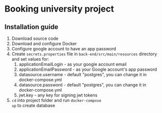#  Booking university project
## Installation guide

1. Download source code
2. Download and configure Docker
3. Configure google account to have an app password
4. Create <code>secrets.properties</code> file in <code>back-end/src/main/resources</code> directory and set values for:
   1. applicationEmailLogin - as your google account email
   2. applicationEmailPassword - as your Google account's app password
   3. datasource.username - default "postgres", you can change it in docker-compose.yml
   4. datasource.password - default "postgres", you can change it in docker-compose.yml
   5. jwt.key - any key for signing jwt tokens
5. <code>cd</code> into project folder and run <code>docker-compose up</code> to create database
